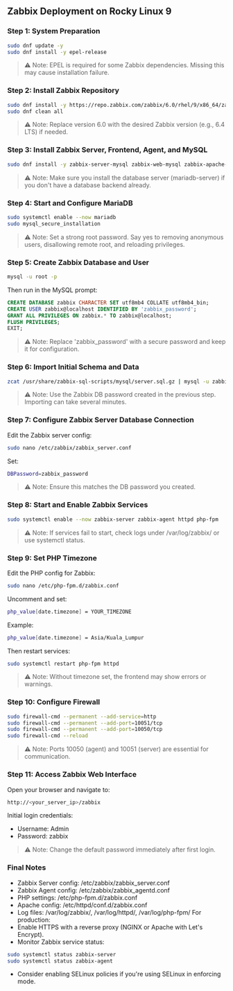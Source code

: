 ## Zabbix Deployment on Rocky Linux 9

### Step 1: System Preparation

```bash
sudo dnf update -y
sudo dnf install -y epel-release
```
> ⚠️ Note: EPEL is required for some Zabbix dependencies. Missing this may cause installation failure.

### Step 2: Install Zabbix Repository

```bash
sudo dnf install -y https://repo.zabbix.com/zabbix/6.0/rhel/9/x86_64/zabbix-release-6.0-4.el9.noarch.rpm
sudo dnf clean all
```
> ⚠️ Note: Replace version 6.0 with the desired Zabbix version (e.g., 6.4 LTS) if needed.

### Step 3: Install Zabbix Server, Frontend, Agent, and MySQL

```bash
sudo dnf install -y zabbix-server-mysql zabbix-web-mysql zabbix-apache-conf zabbix-sql-scripts zabbix-agent mariadb-server
```
> ⚠️ Note: Make sure you install the database server (mariadb-server) if you don't have a database backend already.

### Step 4: Start and Configure MariaDB

```bash
sudo systemctl enable --now mariadb
sudo mysql_secure_installation
```
> ⚠️ Note: Set a strong root password. Say yes to removing anonymous users, disallowing remote root, and reloading privileges.

### Step 5: Create Zabbix Database and User

```bash
mysql -u root -p
```
Then run in the MySQL prompt:
```sql
CREATE DATABASE zabbix CHARACTER SET utf8mb4 COLLATE utf8mb4_bin;
CREATE USER zabbix@localhost IDENTIFIED BY 'zabbix_password';
GRANT ALL PRIVILEGES ON zabbix.* TO zabbix@localhost;
FLUSH PRIVILEGES;
EXIT;
```
> ⚠️ Note: Replace 'zabbix_password' with a secure password and keep it for configuration.

### Step 6: Import Initial Schema and Data

```bash
zcat /usr/share/zabbix-sql-scripts/mysql/server.sql.gz | mysql -u zabbix -p zabbix
```
> ⚠️ Note: Use the Zabbix DB password created in the previous step. Importing can take several minutes.

### Step 7: Configure Zabbix Server Database Connection

Edit the Zabbix server config:
```bash
sudo nano /etc/zabbix/zabbix_server.conf
```
Set:
```bash
DBPassword=zabbix_password
```
> ⚠️ Note: Ensure this matches the DB password you created. 

### Step 8: Start and Enable Zabbix Services

```bash
sudo systemctl enable --now zabbix-server zabbix-agent httpd php-fpm
```
> ⚠️ Note: If services fail to start, check logs under /var/log/zabbix/ or use systemctl status.

### Step 9: Set PHP Timezone

Edit the PHP config for Zabbix:
```bash
sudo nano /etc/php-fpm.d/zabbix.conf
```
Uncomment and set:
```bash
php_value[date.timezone] = YOUR_TIMEZONE
```
Example:
```bash
php_value[date.timezone] = Asia/Kuala_Lumpur
```
Then restart services:
```bash
sudo systemctl restart php-fpm httpd
```
> ⚠️ Note: Without timezone set, the frontend may show errors or warnings.

### Step 10: Configure Firewall

```bash
sudo firewall-cmd --permanent --add-service=http
sudo firewall-cmd --permanent --add-port=10051/tcp
sudo firewall-cmd --permanent --add-port=10050/tcp
sudo firewall-cmd --reload
```
> ⚠️ Note: Ports 10050 (agent) and 10051 (server) are essential for communication.

### Step 11: Access Zabbix Web Interface

Open your browser and navigate to:
```bash
http://<your_server_ip>/zabbix
```
Initial login credentials:
- Username: Admin
- Password: zabbix
> ⚠️ Note: Change the default password immediately after first login.

### Final Notes

- Zabbix Server config: /etc/zabbix/zabbix_server.conf
- Zabbix Agent config: /etc/zabbix/zabbix_agentd.conf
- PHP settings: /etc/php-fpm.d/zabbix.conf
- Apache config: /etc/httpd/conf.d/zabbix.conf
- Log files: /var/log/zabbix/, /var/log/httpd/, /var/log/php-fpm/
For production:
- Enable HTTPS with a reverse proxy (NGINX or Apache with Let's Encrypt).
- Monitor Zabbix service status:
```bash
sudo systemctl status zabbix-server
sudo systemctl status zabbix-agent
```
- Consider enabling SELinux policies if you're using SELinux in enforcing mode.
